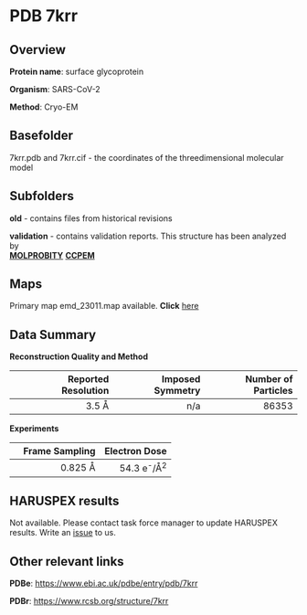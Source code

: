 # PDB 7krr

## Overview

**Protein name**: surface glycoprotein

**Organism**: SARS-CoV-2

**Method**: Cryo-EM



## Basefolder

7krr.pdb and 7krr.cif - the coordinates of the threedimensional molecular model

## Subfolders



**old** - contains files from historical revisions

**validation** - contains validation reports. This structure has been analyzed by <br>  [**MOLPROBITY**](https://github.com/thorn-lab/coronavirus_structural_task_force/tree/master/pdb/surface_glycoprotein/SARS-CoV-2/7krr/validation/molprobity)   [**CCPEM**](https://github.com/thorn-lab/coronavirus_structural_task_force/tree/master/pdb/surface_glycoprotein/SARS-CoV-2/7krr/validation/ccpem-validation)



## Maps

Primary map emd_23011.map available. **Click** [here](http://ftp.wwpdb.org/pub/emdb/structures/EMD-23011/map/) 

## Data Summary
**Reconstruction Quality and Method**

|   | Reported Resolution | Imposed Symmetry | Number of Particles |
|---|-------------:|----------------:|--------------:|
|   |3.5 Å|n/a|86353|

**Experiments**

|   | Frame Sampling | Electron Dose |
|---|-------------:|----------------:|
|   |0.825 Å|54.3 e<sup>-</sup>/Å<sup>2</sup>|

## HARUSPEX results

Not available. Please contact task force manager to update HARUSPEX results. Write an [issue](https://github.com/thorn-lab/coronavirus_structural_task_force/issues) to us.

## Other relevant links 
**PDBe**:  https://www.ebi.ac.uk/pdbe/entry/pdb/7krr
 
**PDBr**: https://www.rcsb.org/structure/7krr 
